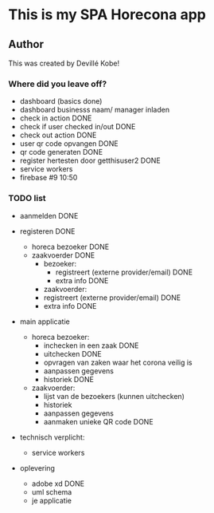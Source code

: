 # This is my SPA Horecona app

## Author
This was created by Devillé Kobe!

### Where did you leave off?
- dashboard (basics done) 
- dashboard businesss naam/ manager inladen
- check in action DONE
- check if user checked in/out DONE
- check out action DONE
- user qr code opvangen DONE
- qr code generaten DONE
- register hertesten door getthisuser2 DONE
- service workers
- firebase #9 10:50

### TODO list
- aanmelden DONE
- registeren DONE
	- horeca bezoeker DONE
	- zaakvoerder DONE
		- bezoeker:
		    - registreert (externe provider/email) DONE
		    - extra info DONE
		- zaakvoerder:
		- registreert (externe provider/email) DONE
		- extra info DONE

- main applicatie
	- horeca bezoeker:
		- inchecken in een zaak DONE
		- uitchecken DONE
		- opvragen van zaken waar het corona veilig is
		- aanpassen gegevens
		- historiek DONE
	- zaakvoerder:
		- lijst van de bezoekers (kunnen uitchecken)
		- historiek
		- aanpassen gegevens
		- aanmaken unieke QR code DONE


- technisch verplicht:
	- service workers

- oplevering
	- adobe xd DONE
	- uml schema
	- je applicatie